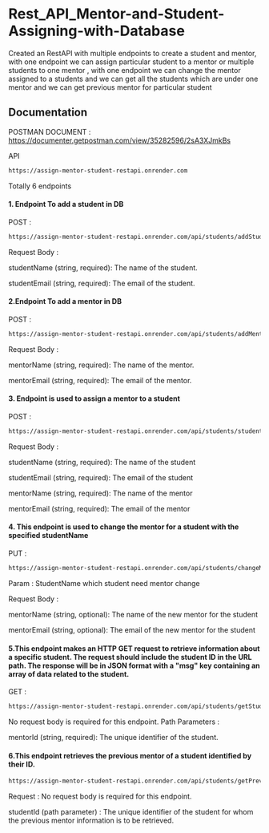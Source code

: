 # Rest_API_Mentor-and-Student-Assigning-with-Database

Created an RestAPI with multiple endpoints to create a student and mentor, with one endpoint we can assign particular student to a mentor or multiple students to one mentor , with one endpoint we can change the mentor assigned to a students and we can get all the students which are under one mentor and we can get previous mentor for particular student

## Documentation

POSTMAN DOCUMENT : https://documenter.getpostman.com/view/35282596/2sA3XJmkBs

API

```bash
https://assign-mentor-student-restapi.onrender.com
```

Totally 6 endpoints

#### 1. Endpoint To add a student in DB

POST :

```bash
https://assign-mentor-student-restapi.onrender.com/api/students/addStudent
```

Request Body :

studentName (string, required): The name of the student.

studentEmail (string, required): The email of the student.

#### 2.Endpoint To add a mentor in DB

POST :

```bash
https://assign-mentor-student-restapi.onrender.com/api/students/addMentor
```

Request Body :

mentorName (string, required): The name of the mentor.

mentorEmail (string, required): The email of the mentor.

#### 3. Endpoint is used to assign a mentor to a student

POST :

```bash
https://assign-mentor-student-restapi.onrender.com/api/students/studentToMentor
```

Request Body :

studentName (string, required): The name of the student

studentEmail (string, required): The email of the student

mentorName (string, required): The name of the mentor

mentorEmail (string, required): The email of the mentor

#### 4. This endpoint is used to change the mentor for a student with the specified studentName

PUT :

```bash
https://assign-mentor-student-restapi.onrender.com/api/students/changeMentor/{studentName}
```

Param : StudentName which student need mentor change

Request Body :

mentorName (string, optional): The name of the new mentor for the student

mentorEmail (string, optional): The email of the new mentor for the student

#### 5.This endpoint makes an HTTP GET request to retrieve information about a specific student. The request should include the student ID in the URL path. The response will be in JSON format with a "msg" key containing an array of data related to the student.

GET :

```bash
https://assign-mentor-student-restapi.onrender.com/api/students/getStudents/{mentorID}
```

No request body is required for this endpoint.
Path Parameters :

mentorId (string, required): The unique identifier of the student.

#### 6.This endpoint retrieves the previous mentor of a student identified by their ID.

```bash
https://assign-mentor-student-restapi.onrender.com/api/students/getPreviousMentor/{studentID}
```

Request :
No request body is required for this endpoint.

studentId (path parameter) : The unique identifier of the student for whom the previous mentor information is to be retrieved.
